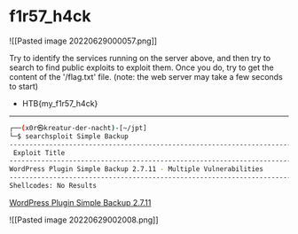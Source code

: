 # f1r57_h4ck

![[Pasted image 20220629000057.png]]

Try to identify the services running on the server above, and then try to search to find public exploits to exploit them. Once you do, try to get the content of the '/flag.txt' file. (note: the web server may take a few seconds to start)

 - HTB{my_f1r57_h4ck}


---

```bash
┌──(x0r㉿kreatur-der-nacht)-[~/jpt]
└─$ searchsploit Simple Backup                            
----------------------------------------------------------------------------------------------------------------------------------------------------------------------------------------------------------- ---------------------------------
 Exploit Title                                                                                                                                                                                             |  Path
----------------------------------------------------------------------------------------------------------------------------------------------------------------------------------------------------------- ---------------------------------
WordPress Plugin Simple Backup 2.7.11 - Multiple Vulnerabilities                                                                                                                                           | php/webapps/39883.txt
----------------------------------------------------------------------------------------------------------------------------------------------------------------------------------------------------------- ---------------------------------
Shellcodes: No Results
```
[WordPress Plugin Simple Backup 2.7.11](https://www.exploit-db.com/exploits/39883)

![[Pasted image 20220629002008.png]]